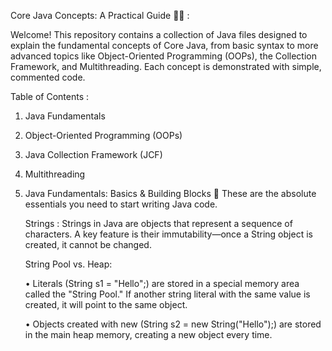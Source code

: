 Core Java Concepts: A Practical Guide 🧑‍💻 : 


Welcome! This repository contains a collection of Java files designed to explain the fundamental concepts of Core Java, from basic syntax to more advanced topics like Object-Oriented Programming (OOPs), the Collection Framework, and Multithreading. Each concept is demonstrated with simple, commented code.

Table of Contents : 
 1. Java Fundamentals

 2. Object-Oriented Programming (OOPs)

 3. Java Collection Framework (JCF)

 4. Multithreading

1. Java Fundamentals: Basics & Building Blocks 🧱
    These are the absolute essentials you need to start writing Java code.
   
    Strings : Strings in Java are objects that represent a sequence of characters. A key feature is their immutability—once a String object is created, it cannot be changed.

    String Pool vs. Heap:

     • Literals (String s1 = "Hello";) are stored in a special memory area called the "String Pool." If another string literal with the same value is created, it will point to the same object.

     • Objects created with new (String s2 = new String("Hello");) are stored in the main heap memory, creating a new object every time.
